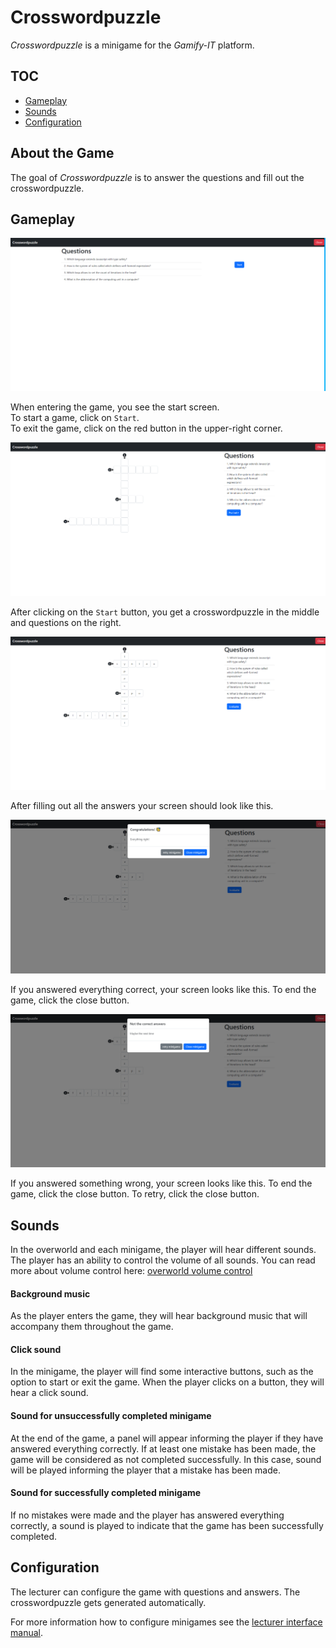 # Crosswordpuzzle

_Crosswordpuzzle_ is a minigame for the _Gamify-IT_ platform.

## TOC

- [Gameplay](#gameplay)
- [Sounds](#sounds)
- [Configuration](#configuration)

## About the Game

The goal of _Crosswordpuzzle_ is to answer the questions and fill out the crosswordpuzzle.

## Gameplay

![start menu screenshot](assets/crosswordpuzzle-start-screen.webp)

When entering the game, you see the start screen.  
To start a game, click on `Start`.  
To exit the game, click on the red button in the upper-right corner.

![game screenshot](assets/crosswordpuzzle-game-screen.webp)

After clicking on the `Start` button, you get a crosswordpuzzle in the middle and questions on the right. 

![fix bug screenshot](assets/crosswordpuzzle-game-screen-completed.webp)

After filling out all the answers your screen should look like this.

![feedback screenshot](assets/crosswordpuzzle-correct.webp)

If you answered everything correct, your screen looks like this.
To end the game, click the close button.

![feedback screenshot](assets/crosswordpuzzle-wrong.webp)

If you answered something wrong, your screen looks like this.
To end the game, click the close button. To retry, click the close button.

## Sounds

In the overworld and each minigame, the player will hear different sounds. The player has an ability to control the volume of all sounds. You can read more about volume control here: [overworld volume control](../overworld/README.md)

#### Background music

As the player enters the game, they will hear background music that will accompany them throughout the game.

#### Click sound

In the minigame, the player will find some interactive buttons, such as the option to start or exit the game. When the player clicks on a button, they will hear a click sound.

#### Sound for unsuccessfully completed minigame

At the end of the game, a panel will appear informing the player if they have answered everything correctly. If at least one mistake has been made, the game will be considered as not completed successfully. In this case, sound will be played informing the player that a mistake has been made.

#### Sound for successfully completed minigame

If no mistakes were made and the player has answered everything correctly, a sound is played to indicate that the game has been successfully completed.

## Configuration

The lecturer can configure the game with questions and answers.
The crosswordpuzzle gets generated automatically.

For more information how to configure minigames see the [lecturer interface manual](../lecturer-interface/README.md).

